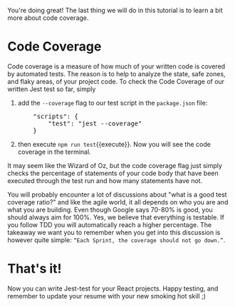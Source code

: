 You're doing great! The last thing we will do in this tutorial is to learn a bit more about code coverage.
# Code Coverage
Code coverage is a measure of how much of your written code is covered by automated tests. The reason is to help to analyze the state, safe zones, and flaky areas, of your project code. To check the Code Coverage of our written Jest test so far, simply
1. add the `--coverage` flag to our test script in the `package.json` file:
   <pre class="file"  data-filename= "package.json" data-target="insert">
       "scripts": {
           "test": "jest --coverage"
       }
   </pre>
2. then execute `npm run test`{{execute}}. Now you will see the code coverage in the terminal.
 
It may seem like the Wizard of Oz, but the code coverage flag just simply checks the percentage of statements of your code body that have been executed through the test run and how many statements have not.

You will probably encounter a lot of discussions about "what is a good test coverage ratio?" and like the agile world, it all depends on who you are and what you are building. Even though Google says 70-80% is good, you should always aim for 100%. Yes, we believe that everything is testable. If you follow TDD you will automatically reach a higher percentage. The takeaway we want you to remember when you get into this discussion is however quite simple: `“Each Sprint, the coverage should not go down.”`.

# That's it!
Now you can write Jest-test for your React projects.
Happy testing, and remember to update your resume with your new smoking hot skill ;)
